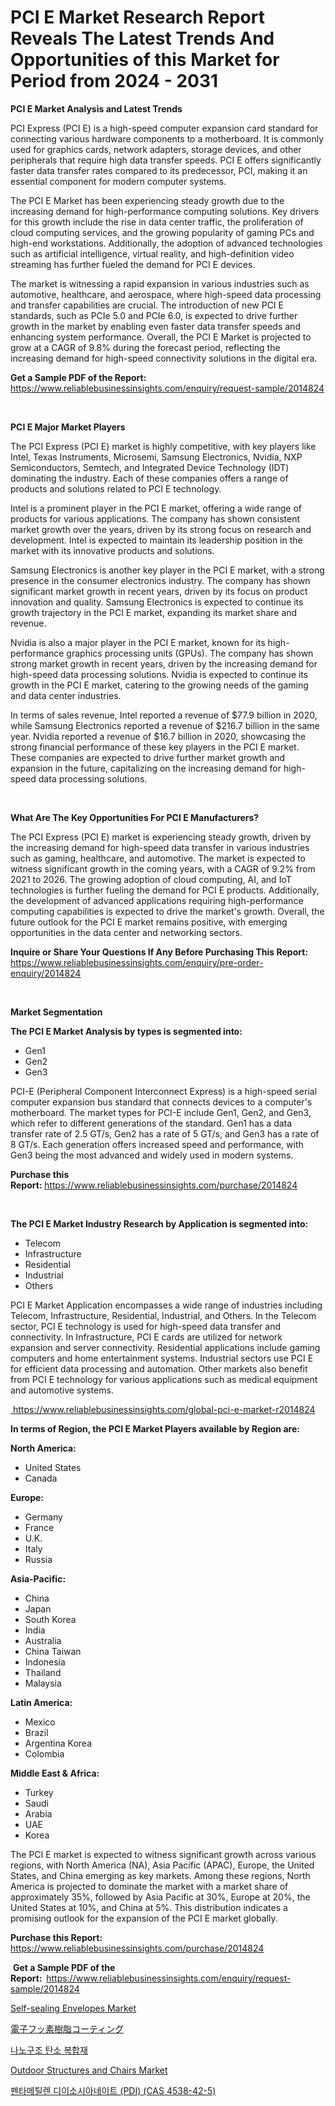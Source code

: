 <p><h1>PCI E Market Research Report Reveals The Latest Trends And Opportunities of this Market for Period from 2024 - 2031</h1></p><p><strong>PCI E Market Analysis and Latest Trends</strong></p>
<p><p>PCI Express (PCI E) is a high-speed computer expansion card standard for connecting various hardware components to a motherboard. It is commonly used for graphics cards, network adapters, storage devices, and other peripherals that require high data transfer speeds. PCI E offers significantly faster data transfer rates compared to its predecessor, PCI, making it an essential component for modern computer systems.</p><p>The PCI E Market has been experiencing steady growth due to the increasing demand for high-performance computing solutions. Key drivers for this growth include the rise in data center traffic, the proliferation of cloud computing services, and the growing popularity of gaming PCs and high-end workstations. Additionally, the adoption of advanced technologies such as artificial intelligence, virtual reality, and high-definition video streaming has further fueled the demand for PCI E devices.</p><p>The market is witnessing a rapid expansion in various industries such as automotive, healthcare, and aerospace, where high-speed data processing and transfer capabilities are crucial. The introduction of new PCI E standards, such as PCIe 5.0 and PCIe 6.0, is expected to drive further growth in the market by enabling even faster data transfer speeds and enhancing system performance. Overall, the PCI E Market is projected to grow at a CAGR of 9.8% during the forecast period, reflecting the increasing demand for high-speed connectivity solutions in the digital era.</p></p>
<p><strong>Get a Sample PDF of the Report:&nbsp;</strong> <a href="https://www.reliablebusinessinsights.com/enquiry/request-sample/2014824">https://www.reliablebusinessinsights.com/enquiry/request-sample/2014824</a></p>
<p>&nbsp;</p>
<p><strong>PCI E Major Market Players</strong></p>
<p><p>The PCI Express (PCI E) market is highly competitive, with key players like Intel, Texas Instruments, Microsemi, Samsung Electronics, Nvidia, NXP Semiconductors, Semtech, and Integrated Device Technology (IDT) dominating the industry. Each of these companies offers a range of products and solutions related to PCI E technology.</p><p>Intel is a prominent player in the PCI E market, offering a wide range of products for various applications. The company has shown consistent market growth over the years, driven by its strong focus on research and development. Intel is expected to maintain its leadership position in the market with its innovative products and solutions.</p><p>Samsung Electronics is another key player in the PCI E market, with a strong presence in the consumer electronics industry. The company has shown significant market growth in recent years, driven by its focus on product innovation and quality. Samsung Electronics is expected to continue its growth trajectory in the PCI E market, expanding its market share and revenue.</p><p>Nvidia is also a major player in the PCI E market, known for its high-performance graphics processing units (GPUs). The company has shown strong market growth in recent years, driven by the increasing demand for high-speed data processing solutions. Nvidia is expected to continue its growth in the PCI E market, catering to the growing needs of the gaming and data center industries.</p><p>In terms of sales revenue, Intel reported a revenue of $77.9 billion in 2020, while Samsung Electronics reported a revenue of $216.7 billion in the same year. Nvidia reported a revenue of $16.7 billion in 2020, showcasing the strong financial performance of these key players in the PCI E market. These companies are expected to drive further market growth and expansion in the future, capitalizing on the increasing demand for high-speed data processing solutions.</p></p>
<p>&nbsp;</p>
<p><strong>What Are The Key Opportunities For PCI E Manufacturers?</strong></p>
<p><p>The PCI Express (PCI E) market is experiencing steady growth, driven by the increasing demand for high-speed data transfer in various industries such as gaming, healthcare, and automotive. The market is expected to witness significant growth in the coming years, with a CAGR of 9.2% from 2021 to 2026. The growing adoption of cloud computing, AI, and IoT technologies is further fueling the demand for PCI E products. Additionally, the development of advanced applications requiring high-performance computing capabilities is expected to drive the market's growth. Overall, the future outlook for the PCI E market remains positive, with emerging opportunities in the data center and networking sectors.</p></p>
<p><strong>Inquire or Share Your Questions If Any Before Purchasing This Report:</strong> <a href="https://www.reliablebusinessinsights.com/enquiry/pre-order-enquiry/2014824">https://www.reliablebusinessinsights.com/enquiry/pre-order-enquiry/2014824</a></p>
<p>&nbsp;</p>
<p><strong>Market Segmentation</strong></p>
<p><strong>The PCI E Market Analysis by types is segmented into:</strong></p>
<p><ul><li>Gen1</li><li>Gen2</li><li>Gen3</li></ul></p>
<p><p>PCI-E (Peripheral Component Interconnect Express) is a high-speed serial computer expansion bus standard that connects devices to a computer's motherboard. The market types for PCI-E include Gen1, Gen2, and Gen3, which refer to different generations of the standard. Gen1 has a data transfer rate of 2.5 GT/s, Gen2 has a rate of 5 GT/s, and Gen3 has a rate of 8 GT/s. Each generation offers increased speed and performance, with Gen3 being the most advanced and widely used in modern systems.</p></p>
<p><strong>Purchase this Report:&nbsp;</strong><a href="https://www.reliablebusinessinsights.com/purchase/2014824">https://www.reliablebusinessinsights.com/purchase/2014824</a></p>
<p>&nbsp;</p>
<p><strong>The PCI E Market Industry Research by Application is segmented into:</strong></p>
<p><ul><li>Telecom</li><li>Infrastructure</li><li>Residential</li><li>Industrial</li><li>Others</li></ul></p>
<p><p>PCI E Market Application encompasses a wide range of industries including Telecom, Infrastructure, Residential, Industrial, and Others. In the Telecom sector, PCI E technology is used for high-speed data transfer and connectivity. In Infrastructure, PCI E cards are utilized for network expansion and server connectivity. Residential applications include gaming computers and home entertainment systems. Industrial sectors use PCI E for efficient data processing and automation. Other markets also benefit from PCI E technology for various applications such as medical equipment and automotive systems.</p></p>
<p><a href="https://www.reliablebusinessinsights.com/global-pci-e-market-r2014824">&nbsp;https://www.reliablebusinessinsights.com/global-pci-e-market-r2014824</a></p>
<p><strong>In terms of Region, the PCI E Market Players available by Region are:</strong></p>
<p>
    <p> <strong> North America: </strong>
        <ul>
            <li>United States</li>
            <li>Canada</li>
        </ul>
        </p> 
    <p> <strong> Europe: </strong>
        <ul>
            <li>Germany</li>
            <li>France</li>
            <li>U.K.</li>
            <li>Italy</li>
            <li>Russia</li>
        </ul>
        </p> 
    <p> <strong> Asia-Pacific: </strong>
        <ul>
            <li>China</li>
            <li>Japan</li>
            <li>South Korea</li>
            <li>India</li>
            <li>Australia</li>
            <li>China Taiwan</li>
            <li>Indonesia</li>
            <li>Thailand</li>
            <li>Malaysia</li>
        </ul>
        </p> 
    <p> <strong> Latin America: </strong>
        <ul>
            <li>Mexico</li>
            <li>Brazil</li>
            <li>Argentina Korea</li>
            <li>Colombia</li>
        </ul>
        </p> 
    <p> <strong> Middle East & Africa: </strong>
        <ul>
            <li>Turkey</li>
            <li>Saudi</li>
            <li>Arabia</li>
            <li>UAE</li>
            <li>Korea</li>
        </ul>
    </p>
    </p>
<p><p>The PCI E market is expected to witness significant growth across various regions, with North America (NA), Asia Pacific (APAC), Europe, the United States, and China emerging as key markets. Among these regions, North America is projected to dominate the market with a market share of approximately 35%, followed by Asia Pacific at 30%, Europe at 20%, the United States at 10%, and China at 5%. This distribution indicates a promising outlook for the expansion of the PCI E market globally.</p></p>
<p><strong>Purchase this Report: </strong><a href="https://www.reliablebusinessinsights.com/purchase/2014824">https://www.reliablebusinessinsights.com/purchase/2014824</a></p>
<p>&nbsp;<strong>Get a Sample PDF of the Report:&nbsp;&nbsp;</strong><a href="https://www.reliablebusinessinsights.com/enquiry/request-sample/2014824">https://www.reliablebusinessinsights.com/enquiry/request-sample/2014824</a></p>
<p><strong></strong></p>
<p><p><a href="https://github.com/JuliaFadel1922/Market-Research-Report-List-1/blob/main/self-sealing-envelopes-market.md">Self-sealing Envelopes Market</a></p><p><a href="https://github.com/NikitaBruen/Market-Research-Report-List-1/blob/main/3676881146974.md">電子フッ素樹脂コーティング</a></p><p><a href="https://github.com/trmesnao7959541/Market-Research-Report-List-2/blob/main/6464682155958.md">나노구조 탄소 복합재</a></p><p><a href="https://github.com/faniayasa/Market-Research-Report-List-1/blob/main/outdoor-structures-and-chairs-market.md">Outdoor Structures and Chairs Market</a></p><p><a href="https://github.com/vsn7qpua81q/Market-Research-Report-List-2/blob/main/5635243155959.md">펜타메틸렌 디이소시아네이트 (PDI) (CAS 4538-42-5)</a></p></p>